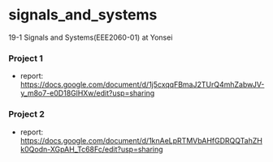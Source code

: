 # signals_and_systems
19-1 Signals and Systems(EEE2060-01) at Yonsei

### Project 1
- report: https://docs.google.com/document/d/1j5cxqqFBmaJ2TUrQ4mhZabwJV-y_m8o7-e0D18GlHXw/edit?usp=sharing

### Project 2
- report: https://docs.google.com/document/d/1knAeLpRTMVbAHfGDRQQTahZHk0Qodn-XGpAH_Tc68Fc/edit?usp=sharing
